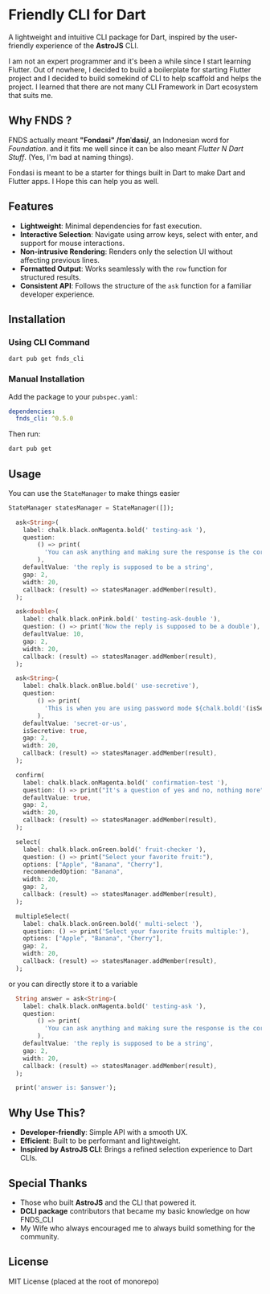 # Friendly CLI for Dart

A lightweight and intuitive CLI package for Dart, inspired by the user-friendly experience of the **AstroJS** CLI.

I am not an expert programmer and it's been a while since I start learning Flutter. Out of nowhere, I decided to build a boilerplate for starting Flutter project and I decided to build somekind of CLI to help scaffold and helps the project. I learned that there are not many CLI Framework in Dart ecosystem that suits me.

## Why FNDS ?

FNDS actually meant **"Fondasi" /fɔnˈdasi/**, an Indonesian word for *Foundation*. and it fits me well since it can be also meant *Flutter N Dart Stuff*. (Yes, I'm bad at naming things).

Fondasi is meant to be a starter for things built in Dart to make Dart and Flutter apps. I Hope this can help you as well.

## Features

- **Lightweight**: Minimal dependencies for fast execution.
- **Interactive Selection**: Navigate using arrow keys, select with enter, and support for mouse interactions.
- **Non-intrusive Rendering**: Renders only the selection UI without affecting previous lines.
- **Formatted Output**: Works seamlessly with the `row` function for structured results.
- **Consistent API**: Follows the structure of the `ask` function for a familiar developer experience.

## Installation

### Using CLI Command

```
dart pub get fnds_cli
```

### Manual Installation

Add the package to your `pubspec.yaml`:

```yaml
dependencies:
  fnds_cli: ^0.5.0
```

Then run:

```sh
dart pub get
```

## Usage

You can use the `StateManager` to make things easier

```dart
StateManager statesManager = StateManager([]);

  ask<String>(
    label: chalk.black.onMagenta.bold(' testing-ask '),
    question:
        () => print(
          'You can ask anything and making sure the response is the correct type',
        ),
    defaultValue: 'the reply is supposed to be a string',
    gap: 2,
    width: 20,
    callback: (result) => statesManager.addMember(result),
  );

  ask<double>(
    label: chalk.black.onPink.bold(' testing-ask-double '),
    question: () => print('Now the reply is supposed to be a double'),
    defaultValue: 10,
    gap: 2,
    width: 20,
    callback: (result) => statesManager.addMember(result),
  );

  ask<String>(
    label: chalk.black.onBlue.bold(' use-secretive'),
    question:
        () => print(
          'This is when you are using password mode ${chalk.bold('(isSecretive set to true)')}: ',
        ),
    defaultValue: 'secret-or-us',
    isSecretive: true,
    gap: 2,
    width: 20,
    callback: (result) => statesManager.addMember(result),
  );

  confirm(
    label: chalk.black.onMagenta.bold(' confirmation-test '),
    question: () => print("It's a question of yes and no, nothing more"),
    defaultValue: true,
    gap: 2,
    width: 20,
    callback: (result) => statesManager.addMember(result),
  );

  select(
    label: chalk.black.onGreen.bold(' fruit-checker '),
    question: () => print("Select your favorite fruit:"),
    options: ["Apple", "Banana", "Cherry"],
    recommendedOption: "Banana",
    width: 20,
    gap: 2,
    callback: (result) => statesManager.addMember(result),
  );

  multipleSelect(
    label: chalk.black.onGreen.bold(' multi-select '),
    question: () => print('Select your favorite fruits multiple:'),
    options: ["Apple", "Banana", "Cherry"],
    gap: 2,
    width: 20,
    callback: (result) => statesManager.addMember(result),
  );
```

or you can directly store it to a variable

```dart
  String answer = ask<String>(
    label: chalk.black.onMagenta.bold(' testing-ask '),
    question:
        () => print(
          'You can ask anything and making sure the response is the correct type',
        ),
    defaultValue: 'the reply is supposed to be a string',
    gap: 2,
    width: 20,
    callback: (result) => statesManager.addMember(result),
  );

  print('answer is: $answer');
```

## Why Use This?

- **Developer-friendly**: Simple API with a smooth UX.
- **Efficient**: Built to be performant and lightweight.
- **Inspired by AstroJS CLI**: Brings a refined selection experience to Dart CLIs.

## Special Thanks

- Those who built **AstroJS** and the CLI that powered it.
- **DCLI package** contributors that became my basic knowledge on how FNDS_CLI 
- My Wife who always encouraged me to always build something for the community.

## License

MIT License (placed at the root of monorepo)



